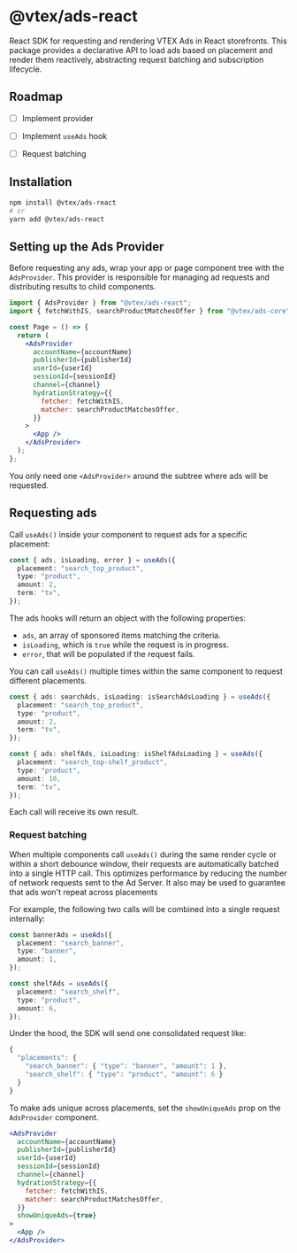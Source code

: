 # @vtex/ads-react

React SDK for requesting and rendering VTEX Ads in React storefronts. This
package provides a declarative API to load ads based on placement and render
them reactively, abstracting request batching and subscription lifecycle.

## Roadmap

- [ ] Implement provider

- [ ] Implement `useAds` hook

- [ ] Request batching

## Installation

```bash
npm install @vtex/ads-react
# or
yarn add @vtex/ads-react
```

## Setting up the Ads Provider

Before requesting any ads, wrap your app or page component tree with the
`AdsProvider`. This provider is responsible for managing ad requests and
distributing results to child components.

```jsx
import { AdsProvider } from "@vtex/ads-react";
import { fetchWithIS, searchProductMatchesOffer } from "@vtex/ads-core";

const Page = () => {
  return (
    <AdsProvider
      accountName={accountName}
      publisherId={publisherId}
      userId={userId}
      sessionId={sessionId}
      channel={channel}
      hydrationStrategy={{
        fetcher: fetchWithIS,
        matcher: searchProductMatchesOffer,
      }}
    >
      <App />
    </AdsProvider>
  );
};
```

You only need one `<AdsProvider>` around the subtree where ads will be
requested.

## Requesting ads

Call `useAds()` inside your component to request ads for a specific placement:

```ts
const { ads, isLoading, error } = useAds({
  placement: "search_top_product",
  type: "product",
  amount: 2,
  term: "tv",
});
```

The ads hooks will return an object with the following properties:

- `ads`, an array of sponsored items matching the criteria.
- `isLoading`, which is `true` while the request is in progress.
- `error`, that will be populated if the request fails.

You can call `useAds()` multiple times within the same component to request
different placements.

```ts
const { ads: searchAds, isLoading: isSearchAdsLoading } = useAds({
  placement: "search_top_product",
  type: "product",
  amount: 2,
  term: "tv",
});

const { ads: shelfAds, isLoading: isShelfAdsLoading } = useAds({
  placement: "search_top-shelf_product",
  type: "product",
  amount: 10,
  term: "tv",
});
```

Each call will receive its own result.

### Request batching

When multiple components call `useAds()` during the same render cycle or within
a short debounce window, their requests are automatically batched into a single
HTTP call. This optimizes performance by reducing the number of network
requests sent to the Ad Server. It also may be used to guarantee that ads won't
repeat across placements

For example, the following two calls will be combined into a single request
internally:

```ts
const bannerAds = useAds({
  placement: "search_banner",
  type: "banner",
  amount: 1,
});

const shelfAds = useAds({
  placement: "search_shelf",
  type: "product",
  amount: 6,
});
```

Under the hood, the SDK will send one consolidated request like:

```ts
{
  "placements": {
    "search_banner": { "type": "banner", "amount": 1 },
    "search_shelf": { "type": "product", "amount": 6 }
  }
}
```

To make ads unique across placements, set the `showUniqueAds` prop on the
`AdsProvider` component.

```jsx
<AdsProvider
  accountName={accountName}
  publisherId={publisherId}
  userId={userId}
  sessionId={sessionId}
  channel={channel}
  hydrationStrategy={{
    fetcher: fetchWithIS,
    matcher: searchProductMatchesOffer,
  }}
  showUniqueAds={true}
>
  <App />
</AdsProvider>
```
